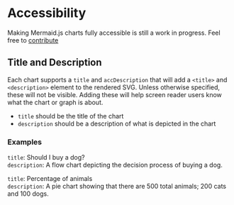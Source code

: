 # Accessibility

Making Mermaid.js charts fully accessible is still a work in progress. Feel free to [contribute](https://github.com/mermaid-js/mermaid/blob/develop/CONTRIBUTING.md!)

## Title and Description

Each chart supports a `title` and `accDescription` that will add a `<title>` and `<description>` element to the rendered SVG. Unless otherwise specified, these will not be visible. Adding these will help screen reader users know what the chart or graph is about.

- `title` should be the title of the chart
- `description` should be a description of what is depicted in the chart

### Examples

`title`: Should I buy a dog?
<br>
`description`: A flow chart depicting the decision process of buying a dog.

`title`: Percentage of animals
<br>
`description`: A pie chart showing that there are 500 total animals; 200 cats and 100 dogs.
